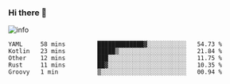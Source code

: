 ### Hi there 👋

<!--
**seyrenus/seyrenus** is a ✨ _special_ ✨ repository because its `README.md` (this file) appears on your GitHub profile.

Here are some ideas to get you started:

- 🔭 I’m currently working on ...
- 🌱 I’m currently learning ...
- 👯 I’m looking to collaborate on ...
- 🤔 I’m looking for help with ...
- 💬 Ask me about ...
- 📫 How to reach me: ...
- 😄 Pronouns: ...
- ⚡ Fun fact: ...
-->
![info](https://github-readme-stats.vercel.app/api?username=seyrenus&show_icons=true&count_private=true&hide=prs&theme=default_repocard)

<!--START_SECTION:waka-->
```text
YAML     58 mins         █████████████▓░░░░░░░░░░░   54.73 % 
Kotlin   23 mins         █████▒░░░░░░░░░░░░░░░░░░░   21.84 % 
Other    12 mins         ███░░░░░░░░░░░░░░░░░░░░░░   11.75 % 
Rust     11 mins         ██▓░░░░░░░░░░░░░░░░░░░░░░   10.35 % 
Groovy   1 min           ▒░░░░░░░░░░░░░░░░░░░░░░░░   00.94 % 
```
<!--END_SECTION:waka-->
